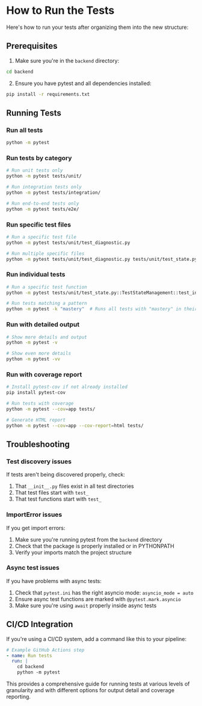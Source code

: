 # How to Run the Tests

Here's how to run your tests after organizing them into the new structure:

## Prerequisites

1. Make sure you're in the `backend` directory:

```bash
cd backend
```

2. Ensure you have pytest and all dependencies installed:

```bash
pip install -r requirements.txt
```

## Running Tests

### Run all tests

```bash
python -m pytest
```

### Run tests by category

```bash
# Run unit tests only
python -m pytest tests/unit/

# Run integration tests only
python -m pytest tests/integration/

# Run end-to-end tests only
python -m pytest tests/e2e/
```

### Run specific test files

```bash
# Run a specific test file
python -m pytest tests/unit/test_diagnostic.py

# Run multiple specific files
python -m pytest tests/unit/test_diagnostic.py tests/unit/test_state.py
```

### Run individual tests

```bash
# Run a specific test function
python -m pytest tests/unit/test_state.py::TestStateManagement::test_initialize_state

# Run tests matching a pattern
python -m pytest -k "mastery"  # Runs all tests with "mastery" in their name
```

### Run with detailed output

```bash
# Show more details and output
python -m pytest -v

# Show even more details
python -m pytest -vv
```

### Run with coverage report

```bash
# Install pytest-cov if not already installed
pip install pytest-cov

# Run tests with coverage
python -m pytest --cov=app tests/

# Generate HTML report
python -m pytest --cov=app --cov-report=html tests/
```

## Troubleshooting

### Test discovery issues

If tests aren't being discovered properly, check:
1. That `__init__.py` files exist in all test directories
2. That test files start with `test_`
3. That test functions start with `test_`

### ImportError issues

If you get import errors:
1. Make sure you're running pytest from the `backend` directory
2. Check that the package is properly installed or in PYTHONPATH
3. Verify your imports match the project structure

### Async test issues

If you have problems with async tests:
1. Check that `pytest.ini` has the right asyncio mode: `asyncio_mode = auto`
2. Ensure async test functions are marked with `@pytest.mark.asyncio`
3. Make sure you're using `await` properly inside async tests

## CI/CD Integration

If you're using a CI/CD system, add a command like this to your pipeline:

```yaml
# Example GitHub Actions step
- name: Run tests
  run: |
    cd backend
    python -m pytest
```

This provides a comprehensive guide for running tests at various levels of granularity and with different options for output detail and coverage reporting.